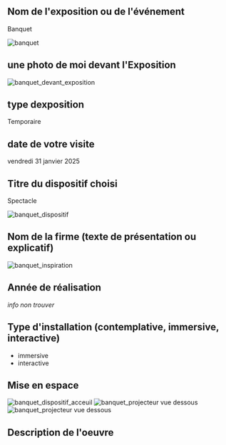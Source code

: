 ## Nom de l'exposition ou de l'événement
Banquet

![banquet](media/banquet.jpg)

## une photo de moi devant l'Exposition 
![banquet_devant_exposition](media/banquet_devant_exposition.jpg)

## type dexposition 
Temporaire

## date de votre visite 
vendredi 31 janvier 2025


## Titre du dispositif choisi
Spectacle

![banquet_dispositif](media/banquet_dispositif.jpg)


## Nom de la firme (texte de présentation ou explicatif)
![banquet_inspiration](media/banquet_inspiration.jpg)

## Année de réalisation 
*info non trouver*

## Type d'installation (contemplative, immersive, interactive)
- immersive
- interactive

## Mise en espace
![banquet_dispositif_acceuil](media/banquet_dispositif_acceuil.jpg)
![banquet_projecteur vue dessous](media/banquet_dispositif_02.jpg)
![banquet_projecteur vue dessous](media/banquet_projecteur_vue_dessous.jpg)











## Description de l'oeuvre
